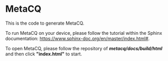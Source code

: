 # MetaCQ
This is the code to generate MetaCQ.

To run MetaCQ on your device, please follow the tutorial within the Sphinx documentation: https://www.sphinx-doc.org/en/master/index.html#.

To open MetaCQ, please follow the repository of ***metacq/docs/build/html*** and then click **"index.html"** to start. 
